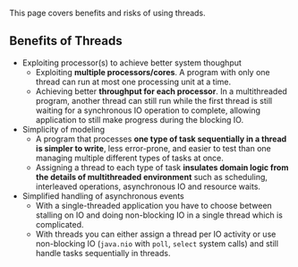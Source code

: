 This page covers benefits and risks of using threads.

## Benefits of Threads
* Exploiting processor(s) to achieve better system thoughput
    * Exploiting **multiple processors/cores**. A program with only one thread can run at most one processing unit at a time.
    * Achieving better **throughput for each processor**. In a multithreaded program, another thread can still run while the first thread is still waiting for a synchronous IO operation to complete, allowing application to still make progress during the blocking IO.
* Simplicity of modeling
    * A program that processes **one type of task sequentially in a thread is simpler to write**, less error-prone, and easier to test than one managing multiple different types of tasks at once.
    * Assigning a thread to each type of task **insulates domain logic from the details of multithreaded environment** such as scheduling, interleaved operations, asynchronous IO and resource waits.
* Simplified handling of asynchronous events
    * With a single-threaded application you have to choose between stalling on IO and doing non-blocking IO in a single thread which is complicated.
    * With threads you can either assign a thread per IO activity or use non-blocking IO (`java.nio` with `poll`, `select` system calls) and still handle tasks sequentially in threads.
